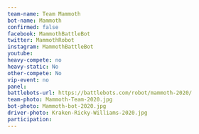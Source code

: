 ```yaml
---
team-name: Team Mammoth
bot-name: Mammoth
confirmed: false
facebook: MammothBattleBot
twitter: MammothRobot
instagram: MammothBattleBot
youtube:
heavy-compete: no
heavy-static: No
other-compete: No
vip-event: no
panel:
battlebots-url: https://battlebots.com/robot/mammoth-2020/
team-photo: Mammoth-Team-2020.jpg
bot-photo: Mammoth-bot-2020.jpg
driver-photo: Kraken-Ricky-Williams-2020.jpg
participation:
---
```

